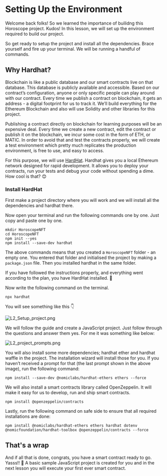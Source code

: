 # Setting Up the Environment

Welcome back folks! So we learned the importance of builidng this Horoscope project. Kudos! In this lesson, we will set up the environment required to build our project.

So get ready to setup the project and install all the dependencies. Brace yourself and fire up your terminal. We will be running a handful of commands.

## Why Hardhat?

Blockchain is like a public database and our smart contracts live on that database. This database is publicly available and accessible. Based on our contract’s configuration, anyone or only specific people can play around with our contract. Every time we publish a contract on blockchain, it gets an address - a digital footprint for us to track it. We’ll build everything for the Ethereum Blockchain and also will use Solidity and other libraries for this project.

Publishing a contract directly on blockchain for learning purposes will be an expensive deal. Every time we create a new contract, edit the contract or publish it on the blockchain, we incur some cost in the form of ETH, or MATIC. In order to avoid that and test the contracts properly, we will create a test environment which pretty much replicates the production environment, is free to use, and easy to access.

For this purpose, we will use  [HardHat](https://hardhat.org/). Hardhat gives you a local Ethereum network designed for rapid development. It allows you to deploy your contracts, run your tests and debug your code without spending a dime. How cool is that? 😊

### Install HardHat

First make a project directory where you will work and we will install all the dependencies and hardhat there.

Now open your terminal and run the following commands one by one. Just copy and paste one by one.

```
mkdir HoroscopeNFT
cd HoroscopeNFT
npm init --yes
npm install --save-dev hardhat
```

The above commands means that you created a `HoroscopeNFT` folder - an empty one. You entered that folder and initialised the project by making a `package.json` file. Then you installed hardhat in the same folder.

If you have followed the instructions properly, and everything went according to the plan, you have HardHat installed. 🎉

Now write the following command on the terminal.

```
npx hardhat
```

You will see something like this 👇

![L2_Setup_project.png](https://github.com/0xmetaschool/Learning-Projects/blob/main/assests_for_all/assests_for_horoscope/1.%20Getting%20Started/2.%20Setting%20Up%20the%20Environment/L2_Setup_project.png?raw=true)

We will follow the guide and create a JavaScript project. Just follow through the questions and answer them yes. For me it was something like below:

![L2_project_prompts.png](https://github.com/0xmetaschool/Learning-Projects/blob/main/assests_for_all/assests_for_horoscope/1.%20Getting%20Started/2.%20Setting%20Up%20the%20Environment/L2_project_prompts.png?raw=true)

You will also install some more dependencies; hardhat ether and hardhat waffle in the project. The installation wizard will install those for you. If you haven’t received a prompt for that (the last prompt shown in the above image), run the following command:

```
npm install --save-dev @nomiclabs/hardhat-ethers ethers --force
```

We will also install a smart contracts library called OpenZeppelin. It will make it easy for us to develop, run and ship smart contracts.

```
npm install @openzeppelin/contracts
```

Lastly, run the following command on safe side to ensure that all required installations are done:

```
npm install @nomiclabs/hardhat-ethers ethers hardhat dotenv @nomicfoundation/hardhat-toolbox @openzeppelin/contracts --force
```

## That's a wrap

And if all that is done, congrats, you have a smart contract ready to go. Yasss!! 🚀 A basic sample JavaScript project is created for you and in the next lesson you will execute your first ever smart contract.
